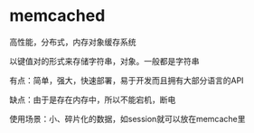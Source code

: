 # memcached

高性能，分布式，内存对象缓存系统

以键值对的形式来存储字符串，对象。一般都是字符串

有点：简单，强大，快速部署，易于开发而且拥有大部分语言的API

缺点：由于是存在内存中，所以不能宕机，断电

使用场景：小、碎片化的数据，如session就可以放在memcache里